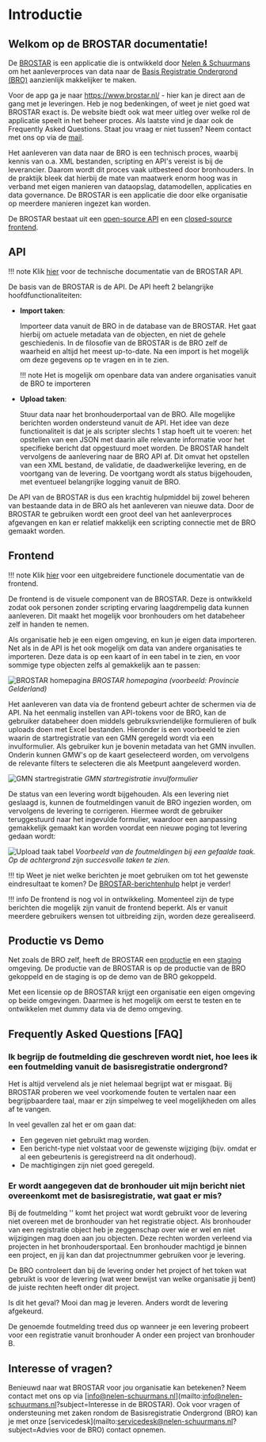 # Introductie

## Welkom op de BROSTAR documentatie!

De [BROSTAR](https://www.brostar.nl/) is een applicatie die is ontwikkeld door [Nelen & Schuurmans](https://nelen-schuurmans.nl/) om het aanleverproces van data naar de [Basis Registratie Ondergrond (BRO)](https://basisregistratieondergrond.nl/) aanzienlijk makkelijker te maken.

Voor de app ga je naar https://www.brostar.nl/ - hier kan je direct aan de gang met je leveringen. Heb je nog bedenkingen, of weet je niet goed wat BROSTAR exact is. De website biedt ook wat meer uitleg over welke rol de applicatie speelt in het beheer proces. Als laatste vind je daar ook de Frequently Asked Questions. Staat jou vraag er niet tussen? Neem contact met ons op via de [mail](mailto:servicedesk@nelen-schuurmans.nl).

Het aanleveren van data naar de BRO is een technisch proces, waarbij kennis van o.a. XML bestanden, scripting en API's vereist is bij de leverancier. Daarom wordt dit proces vaak uitbesteed door bronhouders. In de praktijk bleek dat hierbij de mate van maatwerk enorm hoog was in verband met eigen manieren van dataopslag, datamodellen, applicaties en data governance. De BROSTAR is een applicatie die door elke organisatie op meerdere manieren ingezet kan worden.

De BROSTAR bestaat uit een [open-source API](https://github.com/nens/brostar-api) en een [closed-source frontend](https://www.brostar.nl/).

## API

!!! note
    Klik [hier](api.md) voor de technische documentatie van de BROSTAR API.

De basis van de BROSTAR is de API. De API heeft 2 belangrijke hoofdfunctionaliteiten:

-   **Import taken**:

    Importeer data vanuit de BRO in de database van de BROSTAR. Het gaat hierbij om actuele metadata van de objecten, en niet de gehele geschiedenis. In de filosofie van de BROSTAR is de BRO zelf de waarheid en altijd het meest up-to-date. Na een import is het mogelijk om deze gegevens op te vragen en in te zien.

    !!! note
        Het is mogelijk om openbare data van andere organisaties vanuit de BRO te importeren

-   **Upload taken**:

    Stuur data naar het bronhouderportaal van de BRO. Alle mogelijke berichten worden ondersteund vanuit de API. Het idee van deze functionaliteit is dat je als scripter slechts 1 stap hoeft uit te voeren: het opstellen van een JSON met daarin alle relevante informatie voor het specifieke bericht dat opgestuurd moet worden. De BROSTAR handelt vervolgens de aanlevering naar de BRO API af. Dit omvat het opstellen van een XML bestand, de validatie, de daadwerkelijke levering, en de voortgang van de levering. De voortgang wordt als status bijgehouden, met eventueel belangrijke logging vanuit de BRO.

De API van de BROSTAR is dus een krachtig hulpmiddel bij zowel beheren van bestaande data in de BRO als het aanleveren van nieuwe data. Door de BROSTAR te gebruiken wordt een groot deel van het aanleverproces afgevangen en kan er relatief makkelijk een scripting connectie met de BRO gemaakt worden.

## Frontend

!!! note
    Klik [hier](frontend.md) voor een uitgebreidere functionele documentatie van de frontend.

De frontend is de visuele component van de BROSTAR. Deze is ontwikkeld zodat ook personen zonder scripting ervaring laagdrempelig data kunnen aanleveren. Dit maakt het mogelijk voor bronhouders om het databeheer zelf in handen te nemen.

Als organisatie heb je een eigen omgeving, en kun je eigen data importeren. Net als in de API is het ook mogelijk om data van andere organisaties te importeren. Deze data is op een kaart of in een tabel in te zien, en voor sommige type objecten zelfs al gemakkelijk aan te passen:

![BROSTAR homepagina](assets/frontend_homepage.png)
_BROSTAR homepagina (voorbeeld: Provincie Gelderland)_

Het aanleveren van data via de frontend gebeurt achter de schermen via de API. Na het eenmalig instellen van API-tokens voor de BRO, kan de gebruiker databeheer doen middels gebruiksvriendelijke formulieren of bulk uploads doen met Excel bestanden. Hieronder is een voorbeeld te zien waarin de startregistratie van een GMN geregeld wordt via een invulformulier. Als gebruiker kun je bovenin metadata van het GMN invullen. Onderin kunnen GMW's op de kaart geselecteerd worden, om vervolgens de relevante filters te selecteren die als Meetpunt aangeleverd worden.

![GMN startregistratie](assets/frontend_create_gmn.png)
_GMN startregistratie invulformulier_

De status van een levering wordt bijgehouden. Als een levering niet geslaagd is, kunnen de foutmeldingen vanuit de BRO ingezien worden, om vervolgens de levering te corrigeren. Hiermee wordt de gebruiker teruggestuurd naar het ingevulde formulier, waardoor een aanpassing gemakkelijk gemaakt kan worden voordat een nieuwe poging tot levering gedaan wordt:

![Upload taak tabel](assets/frontend_upload_task_table.png)
_Voorbeeld van de foutmeldingen bij een gefaalde taak. Op de achtergrond zijn succesvolle taken te zien._

!!! tip
    Weet je niet welke berichten je moet gebruiken om tot het gewenste eindresultaat te komen? De [BROSTAR-berichtenhulp](https://www.brostar.nl/berichten-hulp/) helpt je verder!


!!! info
    De frontend is nog vol in ontwikkeling. Momenteel zijn de type berichten die mogelijk zijn vanuit de frontend beperkt. Als er vanuit meerdere gebruikers wensen tot uitbreiding zijn, worden deze gerealiseerd.

## Productie vs Demo

Net zoals de BRO zelf, heeft de BROSTAR een [productie](https://www.brostar.nl/) en een [staging](https://www.staging.brostar.nl/) omgeving. De productie van de BROSTAR is op de productie van de BRO gekoppeld en de staging is op de demo van de BRO gekoppeld.

Met een licensie op de BROSTAR krijgt een organisatie een eigen omgeving op beide omgevingen. Daarmee is het mogelijk om eerst te testen en te ontwikkelen met dummy data via de demo omgeving.

## Frequently Asked Questions [FAQ]

### Ik begrijp de foutmelding die geschreven wordt niet, hoe lees ik een foutmelding vanuit de basisregistratie ondergrond?
Het is altijd vervelend als je niet helemaal begrijpt wat er misgaat. Bij BROSTAR proberen we veel voorkomende fouten te vertalen naar een begrijpbaardere taal, maar er zijn simpelweg te veel mogelijkheden om alles af te vangen.

In veel gevallen zal het er om gaan dat:

- Een gegeven niet gebruikt mag worden.
- Een bericht-type niet volstaat voor de gewenste wijziging (bijv. omdat er al een gebeurtenis is geregistreerd na dit onderhoud).
- De machtigingen zijn niet goed geregeld.

### Er wordt aangegeven dat de bronhouder uit mijn bericht niet overeenkomt met de basisregistratie, wat gaat er mis?
Bij de foutmelding '' komt het project wat wordt gebruikt voor de levering niet overeen met de bronhouder van het registratie object. Als bronhouder van een registratie object heb je zeggenschap over wie er wel en niet wijzigingen mag doen aan jou objecten. Deze rechten worden verleend via projecten in het bronhoudersportaal. Een bronhouder machtigd je binnen een project, en jij kan dan dat projectnummer gebruiken voor je levering.

De BRO controleert dan bij de levering onder het project of het token wat gebruikt is voor de levering (wat weer bewijst van welke organisatie jij bent) de juiste rechten heeft onder dit project.

Is dit het geval? Mooi dan mag je leveren. Anders wordt de levering afgekeurd.

De genoemde foutmelding treed dus op wanneer je een levering probeert voor een registratie vanuit bronhouder A onder een project van bronhouder B.



## Interesse of vragen?

Benieuwd naar wat BROSTAR voor jou organisatie kan betekenen? Neem contact met ons op via [info@nelen-schuurmans.nl](mailto:info@nelen-schuurmans.nl?subject=Interesse in de BROSTAR). Ook voor vragen of ondersteuning met zaken rondom de Basisregistratie Ondergrond (BRO) kan je met onze [servicedesk](mailto:servicedesk@nelen-schuurmans.nl?subject=Advies voor de BRO) contact opnemen.
